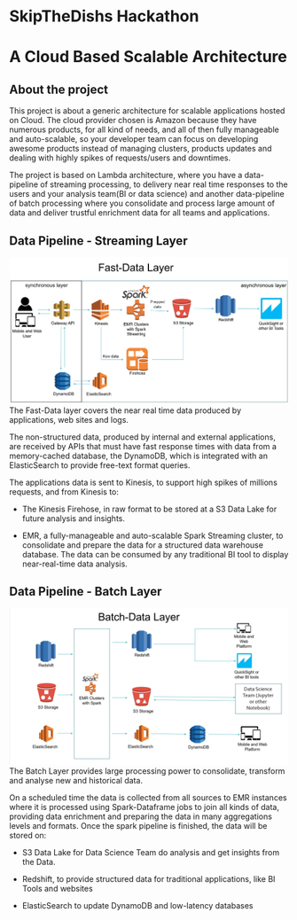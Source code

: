 # SkipTheDishs Hackathon
# A Cloud Based Scalable Architecture

## About the project
This project is about a generic architecture for scalable applications hosted on Cloud.
The cloud provider chosen is Amazon because they have numerous products, for all kind of needs, and all of then fully manageable and auto-scalable, so your developer team can focus on developing awesome products instead of managing clusters, products updates and dealing with highly spikes of requests/users and downtimes.

The project is based on Lambda architecture, where you have a data-pipeline of streaming processing, to delivery near real time responses to the users and your analysis team(BI or data science) and another data-pipeline of batch processing where you consolidate and process large amount of data and deliver trustful enrichment data for all teams and applications.

## Data Pipeline - Streaming Layer 
![Fast Data Layer](https://github.com/edumello/SkipTheDishes-scalable-architecture/blob/master/fast-data.JPG?raw=true)
The Fast-Data layer covers the near real time data produced by applications, web sites and logs.

The non-structured data, produced by internal and external applications, are received by APIs that must have fast response times with data from a memory-cached database, the DynamoDB, which is integrated with an ElasticSearch to provide free-text format queries.

The applications data is sent to Kinesis, to support high spikes of millions requests, and from Kinesis to:

- The Kinesis Firehose, in raw format to be stored at a S3 Data Lake for future analysis and insights.

- EMR, a fully-manageable and auto-scalable Spark Streaming cluster, to consolidate and prepare the data for a structured  data warehouse database. The data can be consumed by any traditional BI tool to display near-real-time data analysis.

## Data Pipeline - Batch Layer 
![Batch Data Layer](https://github.com/edumello/SkipTheDishes-scalable-architecture/blob/master/batch-layer.JPG?raw=true)
The Batch Layer provides large processing power to consolidate, transform and analyse new and historical data.

On a scheduled time the data is collected from all sources to EMR instances where it is processed using Spark-Dataframe jobs to join all kinds of data, providing data enrichment  and preparing the data in many aggregations levels and formats.
Once the spark pipeline is finished, the data will be stored on:

- S3 Data Lake for Data Science Team do analysis and get insights from the Data.

- Redshift, to provide structured data for traditional applications, like BI Tools and websites

- ElasticSearch to update DynamoDB and low-latency databases
